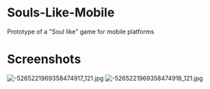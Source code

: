 # Souls-Like-Mobile
Prototype of a "Soul like" game for mobile platforms
# Screenshots
![-5265221969358474917_121.jpg](https://github.com/MrPaganiniFeeD/Souls-Like-Mobile-main/assets/75575566/3697dc5f-0384-40ee-9358-b6a828e190e3)
![-5265221969358474918_121.jpg](https://github.com/MrPaganiniFeeD/Souls-Like-Mobile-main/assets/75575566/a636cfa8-76f9-40da-868f-a776fa1ccfa6)
